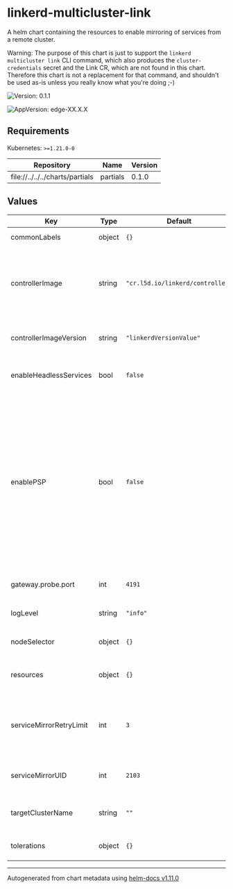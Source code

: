 # linkerd-multicluster-link

A helm chart containing the resources to enable mirroring
of services from a remote cluster.

Warning: The purpose of this chart is just to support the `linkerd
multicluster link` CLI command, which also produces the
`cluster-credentials` secret and the Link CR, which are not found in this
chart. Therefore this chart is not a replacement for that command, and
shouldn't be used as-is unless you really know what you're doing ;-)

![Version: 0.1.1](https://img.shields.io/badge/Version-0.1.1-informational?style=flat-square)

![AppVersion: edge-XX.X.X](https://img.shields.io/badge/AppVersion-edge--XX.X.X-informational?style=flat-square)

## Requirements

Kubernetes: `>=1.21.0-0`

| Repository | Name | Version |
|------------|------|---------|
| file://../../../charts/partials | partials | 0.1.0 |

## Values

| Key | Type | Default | Description |
|-----|------|---------|-------------|
| commonLabels | object | `{}` | Labels to apply to all resources |
| controllerImage | string | `"cr.l5d.io/linkerd/controller"` | Docker image for the Service mirror component (uses the Linkerd controller image) |
| controllerImageVersion | string | `"linkerdVersionValue"` | Tag for the Service Mirror container Docker image |
| enableHeadlessServices | bool | `false` | Toggle support for mirroring headless services |
| enablePSP | bool | `false` | Create RoleBindings to associate ServiceAccount of target cluster Service Mirror to the control plane PSP resource. This requires that `enabledPSP` is set to true on the extension and control plane install. Note PSP has been deprecated since k8s v1.21 |
| gateway.probe.port | int | `4191` | The port used for liveliness probing |
| logLevel | string | `"info"` | Log level for the Multicluster components |
| nodeSelector | object | `{}` | Node selectors for the Service mirror pod |
| resources | object | `{}` | Resources for the Service mirror container |
| serviceMirrorRetryLimit | int | `3` | Number of times update from the remote cluster is allowed to be requeued (retried) |
| serviceMirrorUID | int | `2103` | User id under which the Service Mirror shall be ran |
| targetClusterName | string | `""` | Name of the target cluster that's going to be linked |
| tolerations | object | `{}` | Tolerations for the Service mirror pod |

----------------------------------------------
Autogenerated from chart metadata using [helm-docs v1.11.0](https://github.com/norwoodj/helm-docs/releases/v1.11.0)
